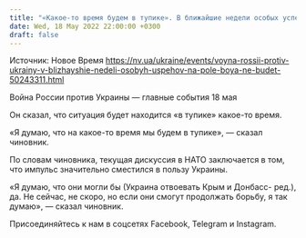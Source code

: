 ```yaml
---
title: "«Какое-то время будем в тупике». В ближайшие недели особых успехов на поле боя не будет — НАТО"
date: Wed, 18 May 2022 22:00:00 +0300
draft: false
---
```

Источник: Новое Время https://nv.ua/ukraine/events/voyna-rossii-protiv-ukrainy-v-blizhayshie-nedeli-osobyh-uspehov-na-pole-boya-ne-budet-50243311.html


Война России против Украины — главные события 18 мая

 Он сказал, что ситуация будет находится «в тупике» какое-то время.

«Я думаю, что на какое-то время мы будем в тупике», — сказал чиновник.

По словам чиновника, текущая дискуссия в НАТО заключается в том, что импульс значительно сместился в пользу Украины.

«Я думаю, что они могли бы (Украина отвоевать Крым и Донбасс- ред.), да. Не сейчас, не скоро, но если они смогут продолжать борьбу, я так думаю», — сказал чиновник.

Присоединяйтесь к нам в соцсетях Facebook, Telegram и Instagram.
